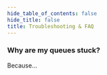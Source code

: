 ```yaml
---
hide_table_of_contents: false
hide_title: false
title: Troubleshooting & FAQ
---
```


### Why are my queues stuck?

Because...